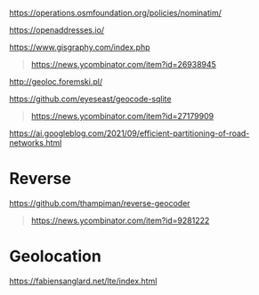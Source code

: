 https://operations.osmfoundation.org/policies/nominatim/

https://openaddresses.io/

https://www.gisgraphy.com/index.php
> https://news.ycombinator.com/item?id=26938945

http://geoloc.foremski.pl/

https://github.com/eyeseast/geocode-sqlite
> https://news.ycombinator.com/item?id=27179909

https://ai.googleblog.com/2021/09/efficient-partitioning-of-road-networks.html

# Reverse
https://github.com/thampiman/reverse-geocoder
> https://news.ycombinator.com/item?id=9281222

# Geolocation
https://fabiensanglard.net/lte/index.html

